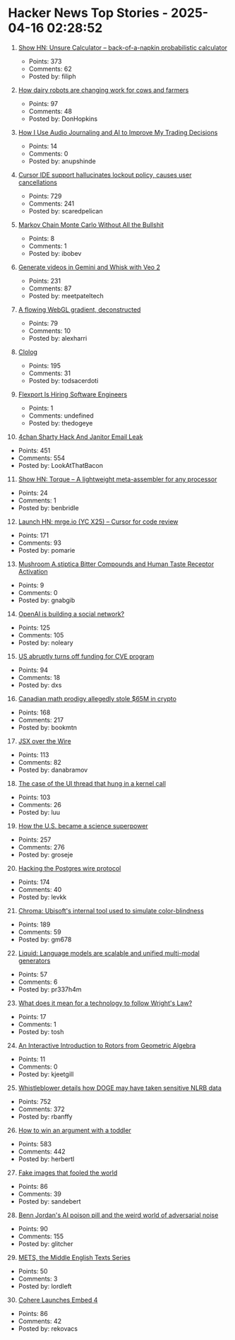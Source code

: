 # Hacker News Top Stories - 2025-04-16 02:28:52

1. [Show HN: Unsure Calculator – back-of-a-napkin probabilistic calculator](https://filiph.github.io/unsure/)
   - Points: 373
   - Comments: 62
   - Posted by: filiph

2. [How dairy robots are changing work for cows and farmers](https://spectrum.ieee.org/lely-dairy-robots)
   - Points: 97
   - Comments: 48
   - Posted by: DonHopkins

3. [How I Use Audio Journaling and AI to Improve My Trading Decisions](https://www.fractiz.com/how-i-use-audio-journaling-and-ai-to-improve-my-trading-decisions/)
   - Points: 14
   - Comments: 0
   - Posted by: anupshinde

4. [Cursor IDE support hallucinates lockout policy, causes user cancellations](https://old.reddit.com/r/cursor/comments/1jyy5am/psa_cursor_now_restricts_logins_to_a_single/)
   - Points: 729
   - Comments: 241
   - Posted by: scaredpelican

5. [Markov Chain Monte Carlo Without All the Bullshit](https://www.jeremykun.com/2015/04/06/markov-chain-monte-carlo-without-all-the-bullshit/)
   - Points: 8
   - Comments: 1
   - Posted by: ibobev

6. [Generate videos in Gemini and Whisk with Veo 2](https://blog.google/products/gemini/video-generation/)
   - Points: 231
   - Comments: 87
   - Posted by: meetpateltech

7. [A flowing WebGL gradient, deconstructed](https://alexharri.com/blog/webgl-gradients)
   - Points: 79
   - Comments: 10
   - Posted by: alexharri

8. [Clolog](https://github.com/bobschrag/clolog)
   - Points: 195
   - Comments: 31
   - Posted by: todsacerdoti

9. [Flexport Is Hiring Software Engineers](https://flexport.com)
   - Points: 1
   - Comments: undefined
   - Posted by: thedogeye

10. [4chan Sharty Hack And Janitor Email Leak](https://knowyourmeme.com/memes/events/april-2025-4chan-sharty-hack-and-janitor-email-leak)
   - Points: 451
   - Comments: 554
   - Posted by: LookAtThatBacon

11. [Show HN: Torque – A lightweight meta-assembler for any processor](https://benbridle.com/projects/torque.html)
   - Points: 24
   - Comments: 1
   - Posted by: benbridle

12. [Launch HN: mrge.io (YC X25) – Cursor for code review](undefined)
   - Points: 171
   - Comments: 93
   - Posted by: pomarie

13. [Mushroom A.stiptica Bitter Compounds and Human Taste Receptor Activation](https://pubs.acs.org/doi/10.1021/acs.jafc.4c12651)
   - Points: 9
   - Comments: 0
   - Posted by: gnabgib

14. [OpenAI is building a social network?](https://www.theverge.com/openai/648130/openai-social-network-x-competitor)
   - Points: 125
   - Comments: 105
   - Posted by: noleary

15. [US abruptly turns off funding for CVE program](https://www.theregister.com/2025/04/16/homeland_security_funding_for_cve/)
   - Points: 94
   - Comments: 18
   - Posted by: dxs

16. [Canadian math prodigy allegedly stole $65M in crypto](https://www.theglobeandmail.com/business/economy/article-math-prodigy-cryptocurrency-enforcement-united-states/)
   - Points: 168
   - Comments: 217
   - Posted by: bookmtn

17. [JSX over the Wire](https://overreacted.io/jsx-over-the-wire/)
   - Points: 113
   - Comments: 82
   - Posted by: danabramov

18. [The case of the UI thread that hung in a kernel call](https://devblogs.microsoft.com/oldnewthing/20250411-00/?p=111066)
   - Points: 103
   - Comments: 26
   - Posted by: luu

19. [How the U.S. became a science superpower](https://steveblank.com/2025/04/15/how-the-u-s-became-a-science-superpower/)
   - Points: 257
   - Comments: 276
   - Posted by: groseje

20. [Hacking the Postgres wire protocol](https://pgdog.dev/blog/hacking-postgres-wire-protocol)
   - Points: 174
   - Comments: 40
   - Posted by: levkk

21. [Chroma: Ubisoft's internal tool used to simulate color-blindness](https://github.com/ubisoft/Chroma)
   - Points: 189
   - Comments: 59
   - Posted by: gm678

22. [Liquid: Language models are scalable and unified multi-modal generators](https://foundationvision.github.io/Liquid/)
   - Points: 57
   - Comments: 6
   - Posted by: pr337h4m

23. [What does it mean for a technology to follow Wright's Law?](https://ourworldindata.org/learning-curve)
   - Points: 17
   - Comments: 1
   - Posted by: tosh

24. [An Interactive Introduction to Rotors from Geometric Algebra](https://marctenbosch.com/quaternions/)
   - Points: 11
   - Comments: 0
   - Posted by: kjeetgill

25. [Whistleblower details how DOGE may have taken sensitive NLRB data](https://www.npr.org/2025/04/15/nx-s1-5355896/doge-nlrb-elon-musk-spacex-security)
   - Points: 752
   - Comments: 372
   - Posted by: rbanffy

26. [How to win an argument with a toddler](https://seths.blog/2025/04/how-to-win-an-argument-with-a-toddler/)
   - Points: 583
   - Comments: 442
   - Posted by: herbertl

27. [Fake images that fooled the world](https://www.theguardian.com/artanddesign/2025/apr/12/28-fake-images-that-fooled-the-world)
   - Points: 86
   - Comments: 39
   - Posted by: sandebert

28. [Benn Jordan's AI poison pill and the weird world of adversarial noise](https://cdm.link/benn-jordan-ai-poison-pill/)
   - Points: 90
   - Comments: 155
   - Posted by: glitcher

29. [METS, the Middle English Texts Series](https://metseditions.org)
   - Points: 50
   - Comments: 3
   - Posted by: lordleft

30. [Cohere Launches Embed 4](https://cohere.com/blog/embed-4)
   - Points: 86
   - Comments: 42
   - Posted by: rekovacs

